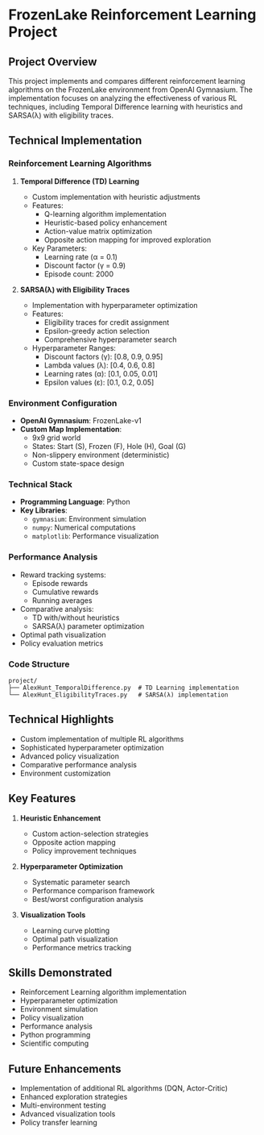 # FrozenLake Reinforcement Learning Project

## Project Overview
This project implements and compares different reinforcement learning algorithms on the FrozenLake environment from OpenAI Gymnasium. The implementation focuses on analyzing the effectiveness of various RL techniques, including Temporal Difference learning with heuristics and SARSA(λ) with eligibility traces.

## Technical Implementation

### Reinforcement Learning Algorithms

1. **Temporal Difference (TD) Learning**
   - Custom implementation with heuristic adjustments
   - Features:
     - Q-learning algorithm implementation
     - Heuristic-based policy enhancement
     - Action-value matrix optimization
     - Opposite action mapping for improved exploration
   - Key Parameters:
     - Learning rate (α = 0.1)
     - Discount factor (γ = 0.9)
     - Episode count: 2000

2. **SARSA(λ) with Eligibility Traces**
   - Implementation with hyperparameter optimization
   - Features:
     - Eligibility traces for credit assignment
     - Epsilon-greedy action selection
     - Comprehensive hyperparameter search
   - Hyperparameter Ranges:
     - Discount factors (γ): [0.8, 0.9, 0.95]
     - Lambda values (λ): [0.4, 0.6, 0.8]
     - Learning rates (α): [0.1, 0.05, 0.01]
     - Epsilon values (ε): [0.1, 0.2, 0.05]

### Environment Configuration
- **OpenAI Gymnasium**: FrozenLake-v1
- **Custom Map Implementation**:
  - 9x9 grid world
  - States: Start (S), Frozen (F), Hole (H), Goal (G)
  - Non-slippery environment (deterministic)
  - Custom state-space design

### Technical Stack
- **Programming Language**: Python
- **Key Libraries**:
  - `gymnasium`: Environment simulation
  - `numpy`: Numerical computations
  - `matplotlib`: Performance visualization

### Performance Analysis
- Reward tracking systems:
  - Episode rewards
  - Cumulative rewards
  - Running averages
- Comparative analysis:
  - TD with/without heuristics
  - SARSA(λ) parameter optimization
- Optimal path visualization
- Policy evaluation metrics

### Code Structure
```
project/
├── AlexHunt_TemporalDifference.py  # TD Learning implementation
└── AlexHunt_EligibilityTraces.py   # SARSA(λ) implementation
```

## Technical Highlights
- Custom implementation of multiple RL algorithms
- Sophisticated hyperparameter optimization
- Advanced policy visualization
- Comparative performance analysis
- Environment customization

## Key Features
1. **Heuristic Enhancement**
   - Custom action-selection strategies
   - Opposite action mapping
   - Policy improvement techniques

2. **Hyperparameter Optimization**
   - Systematic parameter search
   - Performance comparison framework
   - Best/worst configuration analysis

3. **Visualization Tools**
   - Learning curve plotting
   - Optimal path visualization
   - Performance metrics tracking

## Skills Demonstrated
- Reinforcement Learning algorithm implementation
- Hyperparameter optimization
- Environment simulation
- Policy visualization
- Performance analysis
- Python programming
- Scientific computing

## Future Enhancements
- Implementation of additional RL algorithms (DQN, Actor-Critic)
- Enhanced exploration strategies
- Multi-environment testing
- Advanced visualization tools
- Policy transfer learning
